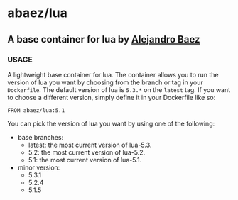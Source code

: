 # abaez/lua
## A base container for lua by [Alejandro Baez](https://twitter.com/a_baez)


### USAGE
A lightweight base container for lua. The container allows you to run the
version of lua you want by choosing from the branch or tag in your
`Dockerfile`. The default version of lua is `5.3.*` on the `latest` tag. If you
want to choose a different version, simply define it in your Dockerfile like
so:

```
FROM abaez/lua:5.1
```

You can pick the version of lua you want by using one of the following:

* base branches:
    * latest: the most current version of lua-5.3.
    * 5.2: the most current version of lua-5.2.
    * 5.1: the most current version of lua-5.1.
* minor version:
    * 5.3.1
    * 5.2.4
    * 5.1.5


